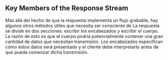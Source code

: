 ## Key Members of the Response Stream

Más allá del hecho de que la respuesta implementa un flujo grabable, 
hay algunos otros métodos útiles que necesita
ser consciente de La respuesta se divide en dos secciones: escribir 
los encabezados y escribir el cuerpo. La razón de esto es
que el cuerpo podría potencialmente contener una gran cantidad de 
datos que necesitan transmisión. Los encabezados especifican cómo estos datos
será presentado y el cliente debe interpretarlo antes de que pueda comenzar dicha transmisión.

